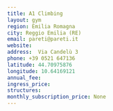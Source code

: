 ```yaml
---
title: A1 Climbing
layout: gym
region: Emilia Romagna
city: Reggio Emilia (RE)
email: pareti@pareti.it
website: 
address:  Via Candelù 3
phone: +39 0521 647136
latitude: 44.70975876
longitude: 10.64169121
annual_fee: 
ingress_price: 
structures: 
monthly_subscription_price: None
---
```



